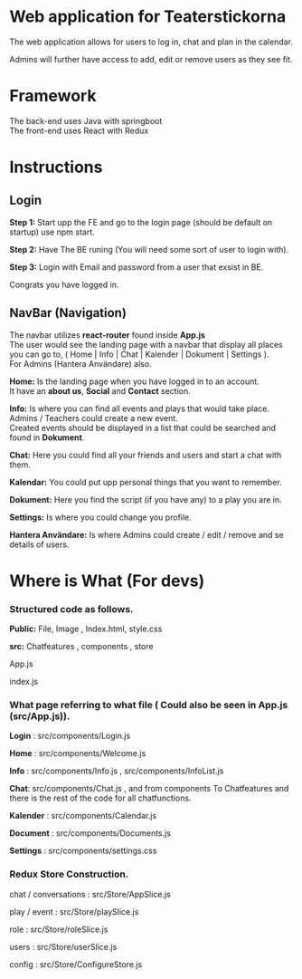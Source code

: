 # Web application for Teaterstickorna

The web application allows for users to log in, chat and plan in the calendar.

Admins will further have access to add, edit or remove users as they see fit.

# Framework

The back-end uses Java with springboot  
The front-end uses React with Redux

# Instructions

## Login

**Step 1:** Start upp the FE and go to the login page (should be default on startup) use npm start.

**Step 2:** Have The BE runing (You will need some sort of user to login with).

**Step 3:** Login with Email and password from a user that exsist in BE.

Congrats you have logged in.

## NavBar (Navigation)

The navbar utilizes **react-router** found inside **App.js**  
The user would see the landing page with a navbar that display all places you can go to, ( Home | Info | Chat | Kalender | Dokument | Settings ).  
For Admins (Hantera Användare) also.

**Home:** Is the landing page when you have logged in to an account.  
It have an **about us**, **Social** and **Contact** section.

**Info:** Is where you can find all events and plays that would take place.  
Admins / Teachers could create a new event.  
Created events should be displayed in a list that could be searched and found in **Dokument**.

**Chat:** Here you could find all your friends and users and start a chat with them.

**Kalendar:** You could put upp personal things that you want to remember.

**Dokument:** Here you find the script (if you have any) to a play you are in.

**Settings:** Is where you could change you profile.

**Hantera Användare:** Is where Admins could create / edit / remove and se details of users.

# Where is What (For devs)

### Structured code as follows.

**Public:** File, Image , Index.html, style.css

**src:** Chatfeatures , components , store

App.js

index.js

### What page referring to what file ( Could also be seen in App.js (src/App.js)).

**Login** : src/components/Login.js

**Home** : src/components/Welcome.js

**Info** : src/components/Info.js , src/components/InfoList.js

**Chat**: src/components/Chat.js , and from components To Chatfeatures and there is the rest of the code for all chatfunctions.

**Kalender** : src/components/Calendar.js

**Document** : src/components/Documents.js

**Settings** : src/components/settings.css

### Redux Store Construction.

chat / conversations : src/Store/AppSlice.js

play / event : src/Store/playSlice.js

role : src/Store/roleSlice.js

users : src/Store/userSlice.js

config : src/Store/ConfigureStore.js
